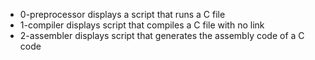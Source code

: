 - 0-preprocessor displays a script that runs a C file
- 1-compiler displays script that compiles a C file with no link
- 2-assembler displays script that generates the assembly code of a C code
